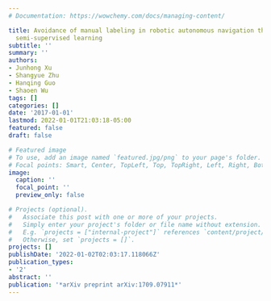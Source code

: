 ```yaml
---
# Documentation: https://wowchemy.com/docs/managing-content/

title: Avoidance of manual labeling in robotic autonomous navigation through multi-sensory
  semi-supervised learning
subtitle: ''
summary: ''
authors:
- Junhong Xu
- Shangyue Zhu
- Hanqing Guo
- Shaoen Wu
tags: []
categories: []
date: '2017-01-01'
lastmod: 2022-01-01T21:03:18-05:00
featured: false
draft: false

# Featured image
# To use, add an image named `featured.jpg/png` to your page's folder.
# Focal points: Smart, Center, TopLeft, Top, TopRight, Left, Right, BottomLeft, Bottom, BottomRight.
image:
  caption: ''
  focal_point: ''
  preview_only: false

# Projects (optional).
#   Associate this post with one or more of your projects.
#   Simply enter your project's folder or file name without extension.
#   E.g. `projects = ["internal-project"]` references `content/project/deep-learning/index.md`.
#   Otherwise, set `projects = []`.
projects: []
publishDate: '2022-01-02T02:03:17.118066Z'
publication_types:
- '2'
abstract: ''
publication: '*arXiv preprint arXiv:1709.07911*'
---
```

